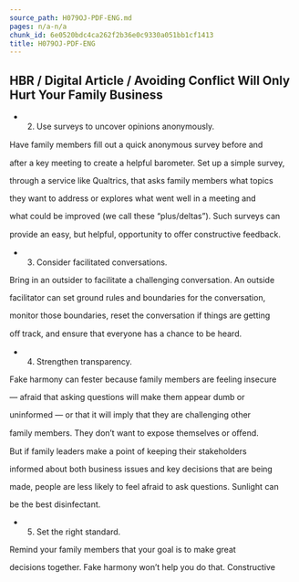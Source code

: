 ```yaml
---
source_path: H079OJ-PDF-ENG.md
pages: n/a-n/a
chunk_id: 6e0520bdc4ca262f2b36e0c9330a051bb1cf1413
title: H079OJ-PDF-ENG
---
```

## HBR / Digital Article / Avoiding Conflict Will Only Hurt Your Family Business

- 2. Use surveys to uncover opinions anonymously.

Have family members ﬁll out a quick anonymous survey before and

after a key meeting to create a helpful barometer. Set up a simple survey,

through a service like Qualtrics, that asks family members what topics

they want to address or explores what went well in a meeting and

what could be improved (we call these “plus/deltas”). Such surveys can

provide an easy, but helpful, opportunity to oﬀer constructive feedback.

- 3. Consider facilitated conversations.

Bring in an outsider to facilitate a challenging conversation. An outside

facilitator can set ground rules and boundaries for the conversation,

monitor those boundaries, reset the conversation if things are getting

oﬀ track, and ensure that everyone has a chance to be heard.

- 4. Strengthen transparency.

Fake harmony can fester because family members are feeling insecure

— afraid that asking questions will make them appear dumb or

uninformed — or that it will imply that they are challenging other

family members. They don’t want to expose themselves or oﬀend.

But if family leaders make a point of keeping their stakeholders

informed about both business issues and key decisions that are being

made, people are less likely to feel afraid to ask questions. Sunlight can

be the best disinfectant.

- 5. Set the right standard.

Remind your family members that your goal is to make great

decisions together. Fake harmony won’t help you do that. Constructive
